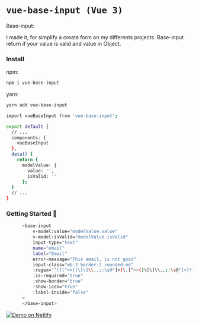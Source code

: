 # `vue-base-input (Vue 3)`

Base-input:

I made it, for simplify a create form on my differents projects.
Base-input return if your value is valid and value in Object.

### Install

npm:
```sh
npm i vue-base-input
```

yarn:
```sh
yarn add vue-base-input
```

```sh
import vueBaseInput from 'vue-base-input';

export default {
  // ...
  components: {
    vueBaseInput
  },
  data() {
    return {
      modelValue: {
        value: '',
        isValid: ''
      };
  }
  // ...
}

```


### Getting Started 🚀

```sh
      <base-input
          v-model:value="modelValue.value"
          v-model:isValid="modelValue.isValid"
          input-type="text"
          name="email"
          label="Email"
          error-message="This email, is not good"
          input-class="mb-2 border-2 rounded-md"
          :regex="^(([^<>()\[\]\\.,;:\s@"]+(\.[^<>()\[\]\\.,;:\s@"]+)*)|(".+"))@((\[[0-9]{1,3}\.[0-9]{1,3}\.[0-9]{1,3}\.[0-9]{1,3}])|(([a-zA-Z\-0-9]+\.)+[a-zA-Z]{2,24}))$"
          :is-required="true"
          :show-border="true"
          :show-icon="true"
          :label-inside="false"
      >
      </base-input>
```



[![Demo on Netlify](https://www.netlify.com/img/deploy/button.svg)](https://vue-base-input.netlify.app/)
